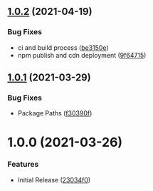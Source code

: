 ## [1.0.2](https://github.com/CoCreate-app/CoCreate-selected/compare/v1.0.1...v1.0.2) (2021-04-19)


### Bug Fixes

* ci and build process ([be3150e](https://github.com/CoCreate-app/CoCreate-selected/commit/be3150edca74bd120b897f349e38360770427657))
* npm publish and cdn deployment ([9f64715](https://github.com/CoCreate-app/CoCreate-selected/commit/9f64715f56199a664741c0273063cef608ddda6f))

## [1.0.1](https://github.com/CoCreate-app/CoCreate-selected/compare/v1.0.0...v1.0.1) (2021-03-29)


### Bug Fixes

* Package Paths ([f30390f](https://github.com/CoCreate-app/CoCreate-selected/commit/f30390f280832fa62ebb8e5ce3f6fe1d3cb57f6d))

# 1.0.0 (2021-03-26)


### Features

* Initial Release ([23034f0](https://github.com/CoCreate-app/CoCreate-selected/commit/23034f0df91177cb35879e6df0eaf49294781598))
